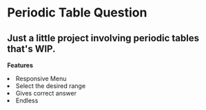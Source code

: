 # Periodic Table Question

<h2>Just a little project involving periodic tables that's WIP.</h2>
<strong>Features</strong>
<p>
<li>Responsive Menu</li>
<li>Select the desired range</li>
<li>Gives correct answer</li>
<li>Endless</li>

</p>
